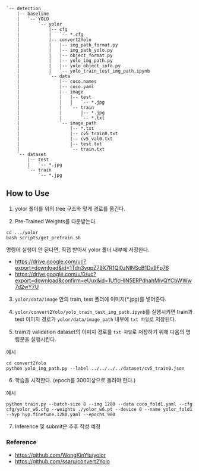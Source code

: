 ```
`-- detection
    |-- baseline
    |   `-- YOLO
    |       `-- yolor
    |           |-- cfg
    |           |   `-- *.cfg
    |           |-- convert2Yolo
    |           |   |-- img_path_format.py
    |           |   |-- img_path_yolo.py
    |           |   |-- object_format.py
    |           |   |-- yolo_img_path.py
    |           |   |-- yolo_object_info.py
    |           |   `-- yolo_train_test_img_path.ipynb
    |           `-- data
    |               |-- coco.names
    |               |-- coco.yaml
    |               |-- image
    |               |   |-- test
    |               |   |   `-- *.jpg
    |               |   `-- train
    |               |       |-- *.jpg
    |               |       `-- *.txt
    |               `-- image_path
    |                   |-- *.txt
    |                   |-- cv5_train0.txt
    |                   |-- cv5_val0.txt
    |                   |-- test.txt
    |                   `-- train.txt
    `-- dataset
        |-- test
        |   `-- *.jpg
        `-- train
            `-- *.jpg
```

## How to Use

1. yolor 폴더를 위의 tree 구조와 맞게 경로를 옮긴다.

2. Pre-Trained Weights를 다운받는다.
```
cd .../yolor
bash scripts/get_pretrain.sh
```
명령어 실행이 안 된다면, 직접 받아서 yolor 폴더 내부에 저장한다.
- https://drive.google.com/uc?export=download&id=1Tdn3yqpZ79X7R1Ql0zNlNScB1Dv9Fp76
- https://drive.google.com/u/0/uc?export=download&confirm=eUux&id=1UflcHlN5ERPdhahMivQYCbWWw7d2wY7U 

3. ```yolor/data/image``` 안의 train, test 폴더에 이미지(*.jpg)를 넣어준다.

4. ```yolor/convert2Yolo/yolo_train_test_img_path.ipynb```를 실행시키면 train과 test 이미지 경로가 ```yolor/data/image_path``` 내부에 ```txt 파일```로 저장된다.

5. train과 validation dataset의 이미지 경로를 ```txt 파일```로 저장하기 위해 다음의 명령문을 실행시킨다.

예시
```
cd convert2Yolo
python yolo_img_path.py --label ../../../../dataset/cv5_train0.json
```

6. 학습을 시작한다. (epoch를 300이상으로 돌려야 한다.)

예시
```
python train.py --batch-size 8 --img 1280 --data coco_fold1.yaml --cfg cfg/yolor_w6.cfg --weights ./yolor_w6.pt --device 0 --name yolor_fold1 --hyp hyp.finetune.1280.yaml --epochs 900
```

7. Inference 및 submit은 추후 작성 예정

### Reference
- https://github.com/WongKinYiu/yolor
- https://github.com/ssaru/convert2Yolo